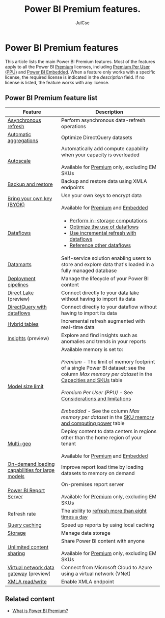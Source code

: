 ﻿---
title: Power BI Premium features.
description: Power BI Premium features.
author: JulCsc
ms.author: juliacawthra
ms.service: powerbi
ms.subservice: powerbi-premium
ms.topic: overview
ms.date: 01/19/2025
LocalizationGroup: Premium
---

# Power BI Premium features

This article lists the main Power BI Premium features. Most of the features apply to all the Power BI [Premium](service-premium-what-is.md) licenses, including [Premium Per User (PPU)](service-premium-per-user-faq.yml) and [Power BI Embedded](/power-bi/developer/embedded/embedded-analytics-power-bi). When a feature only works with a specific license, the required license is indicated in the *description* field. If no license is listed, the feature works with any license.

## Power BI Premium feature list

|Feature |Description |
|--------|------------|
|[Asynchronous refresh](/power-bi/connect-data/asynchronous-refresh) |Perform asynchronous data-refresh operations |
|[Automatic aggregations](aggregations-auto.md) |Optimize DirectQuery datasets |
|[Autoscale](service-premium-auto-scale.md) |Automatically add compute capability when your capacity is overloaded</br></br>Available for [Premium](service-premium-what-is.md) only, excluding EM SKUs |
|[Backup and restore](service-premium-backup-restore-dataset.md) |Backup and restore data using XMLA endpoints |
|[Bring your own key (BYOK)](service-encryption-byok.md) |Use your own keys to encrypt data</br></br>Available for [Premium](service-premium-what-is.md) and [Embedded](/power-bi/developer/embedded/embedded-analytics-power-bi) |
|[Dataflows](/power-bi/transform-model/dataflows/dataflows-premium-features) |<ul><li>[Perform in-storage computations](/power-bi/transform-model/dataflows/dataflows-premium-features#computed-entities)</li><li>[Optimize the use of dataflows](/power-bi/transform-model/dataflows/dataflows-premium-features#the-enhanced-compute-engine)</li><li>[Use incremental refresh with dataflows](/power-bi/transform-model/dataflows/dataflows-premium-features#incremental-refresh)</li><li>[Reference other dataflows](/power-bi/transform-model/dataflows/dataflows-premium-features#linked-entities)</li></ul> |
|[Datamarts](/power-bi/transform-model/datamarts/datamarts-overview) |Self-service solution enabling users to store and explore data that's loaded in a fully managed database|
|[Deployment pipelines](/power-bi/create-reports/deployment-pipelines-overview) |Manage the lifecycle of your Power BI content |
|[Direct Lake](/fabric/get-started/direct-lake-overview) (preview) |Connect directly to your data lake without having to import its data |
|[DirectQuery with dataflows](/power-bi/transform-model/dataflows/dataflows-premium-features#use-directquery-with-dataflows-in-power-bi) |Connect directly to your dataflow without having to import its data |
|[Hybrid tables](/power-bi/connect-data/service-dataset-modes-understand#hybrid-tables) |Incremental refresh augmented with real-time data |
|[Insights](/power-bi/create-reports/insights) (preview) |Explore and find insights such as anomalies and trends in your reports |
|[Model size limit](service-premium-what-is.md#capacities-and-skus) |Available memory is set to:</br></br>*Premium* - The limit of memory footprint of a single Power BI dataset; see the column *Max memory per dataset* in the [Capacities and SKUs](service-premium-what-is.md#capacities-and-skus) table</br></br>*Premium Per User (PPU)* - See [Considerations and limitations](service-premium-per-user-faq.yml#considerations-and-limitations)</br></br>*Embedded* - See the column *Max memory per dataset* in the [SKU memory and computing power](/power-bi/developer/embedded/embedded-capacity#sku-computing-power) table|
|[Multi-geo](/power-bi/admin/service-admin-premium-multi-geo) |Deploy content to data centers in regions other than the home region of your tenant</br></br>Available for [Premium](service-premium-what-is.md) and [Embedded](/power-bi/developer/embedded/embedded-analytics-power-bi)  |
|[On-demand loading capabilities for large models](service-premium-large-models.md#on-demand-load) |Improve report load time by loading datasets to memory on demand |
|[Power BI Report Server](.//power-bi/report-server/get-started) |On-premises report server</br></br>Available for [Premium](service-premium-what-is.md) only, excluding EM SKUs |
|Refresh rate |The ability to [refresh more than eight times a day](/power-bi/connect-data/refresh-data#data-refresh)|
|[Query caching](/power-bi/connect-data/power-bi-query-caching) |Speed up reports by using local caching |
|[Storage](/power-bi/admin/service-admin-manage-your-data-storage-in-power-bi) |Manage data storage |
|[Unlimited content sharing](/power-bi/consumer/end-user-features) |Share Power BI content with anyone</br></br>Available for [Premium](service-premium-what-is.md) only, excluding EM SKUs |
|[Virtual network data gateway](/data-integration/vnet/overview) (preview) | Connect from Microsoft Cloud to Azure using a virtual network (VNet) |
|[XMLA read/write](service-premium-connect-tools.md) |Enable XMLA endpoint |

## Related content

* [What is Power BI Premium?](service-premium-what-is.md)

